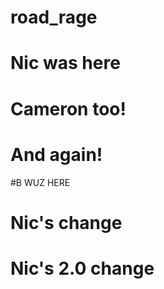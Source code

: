 # road_rage

# Nic was here

# Cameron too!
# And again!

#B WUZ HERE

# Nic's change
# Nic's 2.0 change
